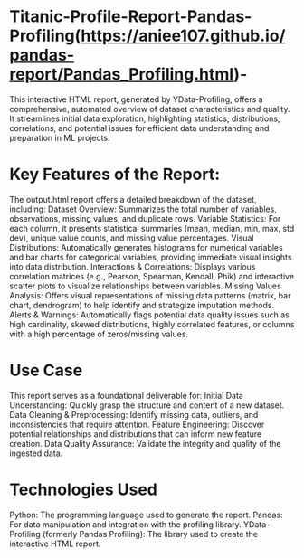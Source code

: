 # Titanic-Profile-Report-Pandas-Profiling(https://aniee107.github.io/pandas-report/Pandas_Profiling.html)-
This interactive HTML report, generated by YData-Profiling, offers a comprehensive, automated overview of dataset characteristics and quality. It streamlines initial data exploration, highlighting statistics, distributions, correlations, and potential issues for efficient data understanding and preparation in ML projects.

# Key Features of the Report:
The output.html report offers a detailed breakdown of the dataset, including:
Dataset Overview: Summarizes the total number of variables, observations, missing values, and duplicate rows.
Variable Statistics: For each column, it presents statistical summaries (mean, median, min, max, std dev), unique value counts, and missing value percentages.
Visual Distributions: Automatically generates histograms for numerical variables and bar charts for categorical variables, providing immediate visual insights into data distribution.
Interactions & Correlations: Displays various correlation matrices (e.g., Pearson, Spearman, Kendall, Phik) and interactive scatter plots to visualize relationships between variables.
Missing Values Analysis: Offers visual representations of missing data patterns (matrix, bar chart, dendrogram) to help identify and strategize imputation methods.
Alerts & Warnings: Automatically flags potential data quality issues such as high cardinality, skewed distributions, highly correlated features, or columns with a high percentage of zeros/missing values.

#  Use Case
This report serves as a foundational deliverable for:
Initial Data Understanding: Quickly grasp the structure and content of a new dataset.
Data Cleaning & Preprocessing: Identify missing data, outliers, and inconsistencies that require attention.
Feature Engineering: Discover potential relationships and distributions that can inform new feature creation.
Data Quality Assurance: Validate the integrity and quality of the ingested data.

# Technologies Used
Python: The programming language used to generate the report.
Pandas: For data manipulation and integration with the profiling library.
YData-Profiling (formerly Pandas Profiling): The library used to create the interactive HTML report.
